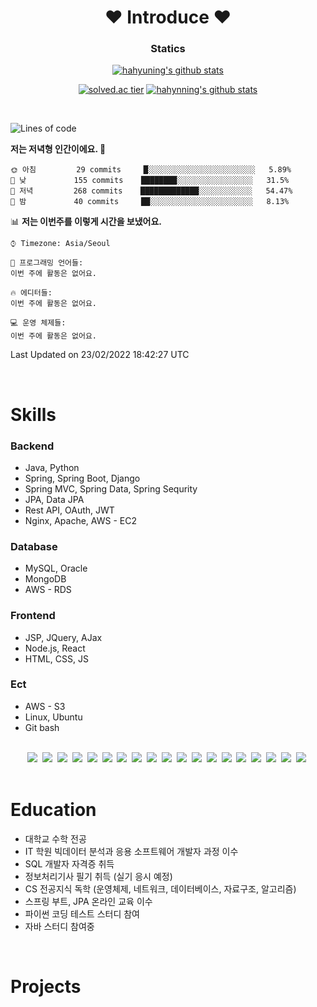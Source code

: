 <div align="center">
 
# :heart: Introduce :heart:

<!--
**hahyuning/hahyuning** is a ✨ _special_ ✨ repository because its `README.md` (this file) appears on your GitHub profile.

Here are some ideas to get you started:

- 🔭 I’m currently working on ...
- 🌱 I’m currently learning ...
- 👯 I’m looking to collaborate on ...
- 🤔 I’m looking for help with ...
- 💬 Ask me about ...
- 📫 How to reach me: ...
- 😄 Pronouns: ...
- ⚡ Fun fact: ...
-->

### Statics
[![hahyuning's github stats](https://github-readme-stats.vercel.app/api?username=hahyuning&hide=contribs,prs&show_icons=true&theme=dracula)](https://github.com/hahyuning)<br>
 
[![solved.ac tier](http://mazassumnida.wtf/api/v2/generate_badge?boj=hahyuning)](https://solved.ac/hahyuning)
[![hahynning's github stats](https://github-readme-stats.vercel.app/api/top-langs/?username=hahyuning&show_icons=true&hide_border=true&title_color=004386&icon_color=004386&layout=compact)](https://github.com/hahyuning)

</div>
<br>
 
<!--START_SECTION:waka-->
![Lines of code](https://img.shields.io/badge/%EC%A0%80%EB%8A%94%20%EC%97%AC%ED%83%9C%EA%B9%8C%EC%A7%80%20-222%20Thousand%20%EC%A4%84%EC%9D%98%20%EC%BD%94%EB%93%9C%EB%A5%BC%20%EC%9E%91%EC%84%B1%ED%96%88%EC%96%B4%EC%9A%94.-blue)

**저는 저녁형 인간이에요. 🦉** 

```text
🌞 아침         29 commits     █░░░░░░░░░░░░░░░░░░░░░░░░   5.89% 
🌆 낮　         155 commits    ████████░░░░░░░░░░░░░░░░░   31.5% 
🌃 저녁         268 commits    █████████████░░░░░░░░░░░░   54.47% 
🌙 밤　         40 commits     ██░░░░░░░░░░░░░░░░░░░░░░░   8.13%

```


📊 **저는 이번주를 이렇게 시간을 보냈어요.** 

```text
⌚︎ Timezone: Asia/Seoul

💬 프로그래밍 언어들: 
이번 주에 활동은 없어요.

🔥 에디터들: 
이번 주에 활동은 없어요.

💻 운영 체제들: 
이번 주에 활동은 없어요.

```


 Last Updated on 23/02/2022 18:42:27 UTC
<!--END_SECTION:waka-->

<br>

# Skills
### Backend
+ Java, Python 
+ Spring, Spring Boot, Django
+ Spring MVC, Spring Data, Spring Sequrity
+ JPA, Data JPA
+ Rest API, OAuth, JWT
+ Nginx, Apache, AWS - EC2

### Database 
+ MySQL, Oracle
+ MongoDB
+ AWS - RDS

### Frontend 
+ JSP, JQuery, AJax
+ Node.js, React
+ HTML, CSS, JS

### Ect 
+ AWS - S3 
+ Linux, Ubuntu 
+ Git bash

<br>

<div align=center>
<img src="https://img.shields.io/badge/Java-007396?style=flat-square&logo=java&logoColor=white"/>&nbsp;
<img src="https://img.shields.io/badge/Python-3766AB?style=flat-square&logo=Python&logoColor=white"/>&nbsp;
<img src="https://img.shields.io/badge/Spring-6DB33F?style=flat-square&logo=Spring&logoColor=white"/>&nbsp;
<img src="https://img.shields.io/badge/SpringBoot-6DB33F?style=flat-square&logo=SpringBoot&logoColor=white"/>&nbsp;
<img src="https://img.shields.io/badge/Django-092E20?style=flat-square&logo=Django&logoColor=white"/>&nbsp;
<img src="https://img.shields.io/badge/Gradle-02303A?style=flat-square&logo=Gradle&logoColor=white"/>&nbsp;
<img src="https://img.shields.io/badge/IntelliJIDEA-000000?style=flat-square&logo=IntelliJIDEA&logoColor=white"/>&nbsp;
<img src="https://img.shields.io/badge/Eclipse-2C2255?style=flat-square&logo=Eclipse&logoColor=white"/>&nbsp;
<img src="https://img.shields.io/badge/PyCharm-000000?style=flat-square&logo=PyCharm&logoColor=white"/>&nbsp;
<img src="https://img.shields.io/badge/Postman-FF6C37?style=flat-square&logo=Postman&logoColor=white"/>&nbsp;
<img src="https://img.shields.io/badge/MySQL-4479A1?style=flat-square&logo=MySQL&logoColor=white"/>&nbsp;
<img src="https://img.shields.io/badge/MongoDB-47A248?style=flat-square&logo=MongoDB&logoColor=white"/>&nbsp;
<img src="https://img.shields.io/badge/HTML5-E34F26?style=flat-square&logo=HTML5&logoColor=white"/>&nbsp;
<img src="https://img.shields.io/badge/CSS5-1572B6?style=flat-square&logo=CSS3&logoColor=white"/>&nbsp;
<img src="https://img.shields.io/badge/JavaScript-007396?style=flat-square&logo=JavaScript&logoColor=white"/>&nbsp;
<img src="https://img.shields.io/badge/Amazon%20AWS-232F3E?style=flat-square&logo=Amazon%20AWS&logoColor=white"/>&nbsp;
<img src="https://img.shields.io/badge/Linux-FCC624?style=flat-square&logo=Linux&logoColor=white"/>&nbsp;
<img src="https://img.shields.io/badge/Ubuntu-E95420?style=flat-square&logo=Ubuntu&logoColor=white"/>&nbsp;
<img src="https://img.shields.io/badge/Git-F05032?style=flat-square&logo=Git&logoColor=white"/>&nbsp;
</div>
 
<br>

# Education
- 대학교 수학 전공
- IT 학원 빅데이터 분석과 응용 소프트웨어 개발자 과정 이수
- SQL 개발자 자격증 취득
- 정보처리기사 필기 취득 (실기 응시 예정)
- CS 전공지식 독학 (운영체제, 네트워크, 데이터베이스, 자료구조, 알고리즘)
- 스프링 부트, JPA 온라인 교육 이수 
- 파이썬 코딩 테스트 스터디 참여
- 자바 스터디 참여중

<br>

# Projects

